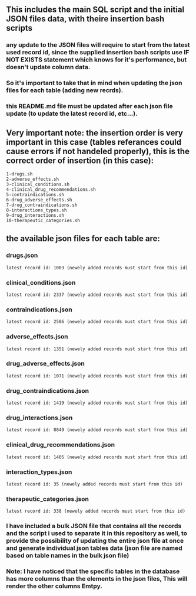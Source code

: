 ## This includes the main SQL script and the initial JSON files data, with theire insertion bash scripts
### any update to the JSON files will require to start from the latest used record id, since the supplied insertion bash scripts use IF NOT EXISTS statement which knows for it's performance, but doesn't update column data.
### So it's important to take that in mind when updating the json files for each table (adding new recrds).
### this README.md file must be updated after each json file update (to update the latest record id, etc...).

## Very important note: the insertion order is very important in this case (tables referances could cause errors if not handeled properly), this is the correct order of insertion (in this case):
    1-drugs.sh
    2-adverse_effects.sh
    3-clinical_conditions.sh
    4-clinical_drug_recommendations.sh
    5-contraindications.sh
    6-drug_adverse_effects.sh
    7-drug_contraindications.sh
    8-interactions_types.sh
    9-drug_interactions.sh
    10-therapeutic_categories.sh
## the available json files for each table are:
### drugs.json
    latest record id: 1003 (newely added records must start from this id)
### clinical_conditions.json
    latest record id: 2337 (newely added records must start from this id)
### contraindications.json
    latest record id: 2586 (newely added records must start from this id)
### adverse_effects.json
    latest record id: 1351 (newely added records must start from this id)
### drug_adverse_effects.json
    latest record id: 1071 (newely added records must start from this id)
### drug_contraindications.json
    latest record id: 1419 (newely added records must start from this id)
### drug_interactions.json
    latest record id: 8849 (newely added records must start from this id)
### clinical_drug_recommendations.json
    latest record id: 1405 (newely added records must start from this id)
### interaction_types.json
    latest record id: 35 (newely added records must start from this id)
### therapeutic_categories.json
    latest record id: 338 (newely added records must start from this id)

### I have included a bulk JSON file that contains all the records and the script i used to separate it in this repository as well, to provide the possibility of updating the entire json file at once and generate individual json tables data (json file are named based on table names in the bulk json file)
### Note: I have noticed that the specific tables in the database has more columns than the elements in the json files, This will render the other columns Emtpy. 
